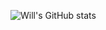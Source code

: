 ![Will's GitHub stats](https://github-readme-stats.vercel.app/api?username=will-rice&count_private=true&show_icons=true&theme=nightowl)
